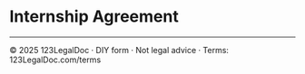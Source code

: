 # Internship Agreement

---
© 2025 123LegalDoc · DIY form · Not legal advice · Terms: 123LegalDoc.com/terms
